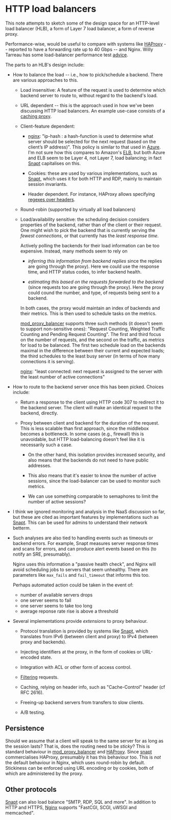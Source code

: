# HTTP load balancers

This note attempts to sketch some of the design space for an HTTP-level load balancer
(HLB), a form of Layer 7 load balancer, a form of reverse proxy.

Performance-wise, would be useful to compare with systems like
[HAProxy](http://www.haproxy.org/#plat) -- reported to have a forwarding rate up
to 40 Gbps -- and Nginx.
Willy Tarreau has some load-balancer performance test [advice](http://www.haproxy.org/#perf).

The parts to an HLB's design include:
* How to balance the load -- i.e., how to pick/schedule a backend. There are
  various approaches to this.

  * Load insensitive: A feature of the request is used to determine which backend
    server to route to, without regard to the backend's load.

   * URL dependent -- this is the approach used in how we've been discussing
     HTTP load balancers. An example use-case consists of a [caching
     proxy](http://blog.octo.com/en/http-caching-with-nginx-and-memcached/).

   * Client-feature dependent:

     * [nginx](http://nginx.org/en/docs/http/load_balancing.html): "ip-hash : a
       hash-function is used to determine what server should be selected for the
       next request (based on the client’s IP address)".
       This policy is similar to that used in
       [Azure](http://azure.microsoft.com/blog/2014/04/08/microsoft-azure-load-balancing-services/).
       I'm not sure how this compares to Amazon's
       [ELB](https://aws.amazon.com/elasticloadbalancing/), but both Azure and ELB
       seem to be Layer 4, not Layer 7, load balancing; in fact
       [Snapt](http://www.snapt.net/products/balancer/ec2) capitalises on this.

     * Cookies: these are used by various implementations, such as
       [Snapt](http://www.snapt.net/products/balancer/features), which uses it for
       both HTTP and RDP, mainly to maintain session invariants.

     * Header dependent. For instance, HAProxy allows specifying [regexes over
       headers](http://www.haproxy.org/#secu).

   * Round-robin (supported by virtually all load balancers)

  * Load/availability sensitive: the scheduling decision considers properties of
    the backend, rather than of the client or their request. One might wish to
    pick the backend that is currently serving the *fewest connections*, or that
    currently has the *least response time*.

    Actively polling the backends for their load information can be too
    expensive. Instead, many methods seem to rely on 

    * _inferring this information from backend replies_ since the replies are going through the
      proxy). Here we could use the response time, and HTTP status codes, to infer
      backend health.

    * _estimating this based on the requests forwarded to the backend_ (since
      requests too are going through the proxy). Here the proxy could cound the
      number, and type, of requests being sent to a backend.

    In both cases, the proxy would maintain an index of backends and their
    metrics. This is then used to schedule tasks on the metrics.

    [mod_proxy_balancer](https://httpd.apache.org/docs/2.2/mod/mod_proxy_balancer.html)
    supports three such methods (it doesn't seem to support non-sensitive ones):
    "Request Counting, Weighted Traffic Counting and Pending Request Counting".
    The first and third focus on the number of requests, and the second on the
    traffic, as metrics for load to be balanced. The first two schedule load on
    the backends maximal in the difference between their current and expected
    loads; the third schedules to the least busy server (in terms of how many
    connections it is serving).

    [nginx](http://nginx.org/en/docs/http/load_balancing.html):
    "least connected: next request is assigned to the server with the least
     number of active connections"

* How to route to the backend server once this has been picked.
  Choices include:

  * Return a response to the client using HTTP code 307 to redirect it to the
    backend server. The client will make an identical request to the backend,
    directly.

  * Proxy between client and backend for the duration of the request.
    This is less scalable than first approach, since the middlebox
    becomes a bottleneck. In some cases (e.g., firewall) this is unavoidable,
    but HTTP load-balancing doesn't feel like it is necessarily such a case.

    * On the other hand, this isolation provides increased security, and also
      means that the backends do not need to have public addresses.

    * This also means that it's easier to know the number of active sessions,
      since the load-balancer can be used to monitor such metrics.

    * We can use something comparable to semaphores to limit the number of active sessions?

* I think we ignored monitoring and analysis in the NaaS discussion so far, but these are cited as important
  features by implementations such as
  [Snapt](http://www.snapt.net/products/balancer/features).
  This can be used for admins to understand their network betterm.

* Such analyses are also tied to handling events such as timeouts or backend errors.
  For example, Snapt measures server response times and scans for errors, and
  can produce alert events based on this (to notify an SRE, presumably).

  Nginx uses this information a "passive health check", and Nginx will avoid
  scheduling jobs to servers that seem unhealthy. There are parameters like `max_fails` and
  `fail_timeout` that informs this too.

  Perhaps automated action could be taken in the event of:
  * number of available servers drops
  * one server seems to fail
  * one server seems to take too long
  * average reponse rate rise is above a threshold

* Several implementations provide *extensions* to proxy behaviour.

  * Protocol translation is provided by systems like 
    [Snapt](http://www.snapt.net/products/balancer/features),
    which translates from IPv6 (between client and proxy) to IPv4 (between proxy and backends).

  * Injecting identifiers at the proxy, in the form of cookies or URL-encoded state.

  * Integration with ACL or other form of access control.

  * [Filtering](http://www.haproxy.org/#secu) requests.

  * Caching, relying on header info, such as "Cache-Control" header (cf RFC 2616).

  * Freeing-up backend servers from transfers to slow clients.

  * A/B testing.


## Persistence
Should we assume that a client will speak to the same server for as long as the
session lasts? That is, does the routing need to be
_sticky_? This is standard behaviour in
[mod_proxy_balancer](https://httpd.apache.org/docs/2.2/mod/mod_proxy_balancer.html)
and [HAProxy](http://www.haproxy.org/). Since [snapt](http://www.snapt.net/)
commercialises HAProxy, presumably it has this behaviour too. This is *not* the
default behaviour in Nginx, which uses round-robin by default.
Stickiness can be enforced using URL encoding or by cookies, both of which are
administered by the proxy.


## Other protocols
[Snapt](www.snapt.net) can also load balance "SMTP, RDP, SQL and more".
In addition to HTTP and HTTPS,
[Nginx](http://nginx.com/resources/admin-guide/load-balancer/) supports
"FastCGI, SCGI, uWSGI and memcached".


